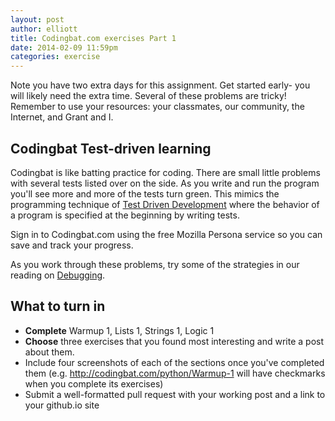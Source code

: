 ```yaml
---
layout: post
author: elliott
title: Codingbat.com exercises Part 1
date: 2014-02-09 11:59pm
categories: exercise
---
```


Note you have two extra days for this assignment.  Get started early- you will likely need the extra time.  Several of these problems are tricky!  Remember to use your resources: your classmates, our community, the Internet, and Grant and I.

## Codingbat Test-driven learning

Codingbat is like batting practice for coding.  There are small little problems with several tests listed over on the side.  As you write and run the program you'll see more and more of the tests turn green.  This mimics the programming technique of [Test Driven Development](http://en.wikipedia.org/wiki/Test-driven_development) where the behavior of a program is specified at the beginning by writing tests.

Sign in to Codingbat.com using the free Mozilla Persona service so you can save and track your progress.

As you work through these problems, try some of the strategies in our reading on [Debugging](http://interactivepython.org/runestone/static/thinkcspy/Debugging/debugIntro.html).

## What to turn in

* **Complete** Warmup 1, Lists 1, Strings 1, Logic 1  
* **Choose** three exercises that you found most interesting and write a post about them.  
* Include four screenshots of each of the sections once you've completed them (e.g. http://codingbat.com/python/Warmup-1 will have checkmarks when you complete its exercises)
* Submit a well-formatted pull request with your working post and a link to your github.io site

